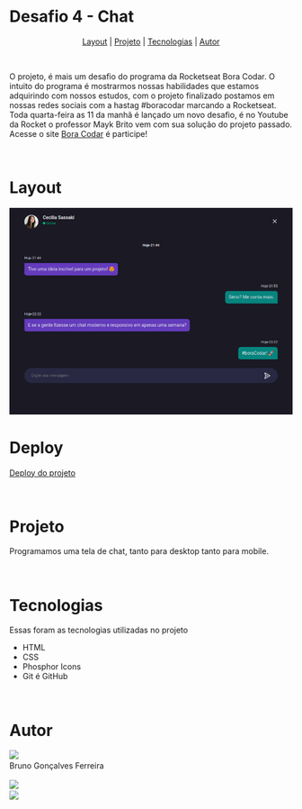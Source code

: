 # Desafio 4 - Chat

<p align="center">
  <a href="#layout">Layout</a> |
  <a href="#projeto">Projeto</a> |
  <a href="#tecnologias">Tecnologias</a> |
  <a href="#autor">Autor</a>
</p>

<br>

O projeto, é mais um desafio do programa da Rocketseat Bora Codar. O intuito do programa é mostrarmos nossas habilidades que estamos adquirindo com nossos estudos, com o projeto finalizado postamos em nossas redes sociais com a hastag #boracodar marcando a Rocketseat. Toda quarta-feira as 11 da manhã é lançado um novo desafio, é no Youtube da Rocket o professor Mayk Brito vem com sua solução do projeto passado. Acesse o site <a href="https://www.boracodar.dev">Bora Codar</a> é participe!

<br>

# Layout

<img src=".github/preview.png" />

<br>

# Deploy

<a href="">Deploy do projeto</a>

<br>

# Projeto

Programamos uma tela de chat, tanto para desktop tanto para mobile.

<br>

# Tecnologias

Essas foram as tecnologias utilizadas no projeto

- HTML
- CSS
- Phosphor Icons
- Git é GitHub

<br>

# Autor

<img width="90px" src="https://github.com/brunogoncalvesferreira.png">
<br>
Bruno Gonçalves Ferreira
<br>
<br>
<a href="mailto:brunogoncalvesferreira@outlook.com" target="_blank">
  <img src="https://img.shields.io/badge/Microsoft_Outlook-0078D4?style=for-the-badge&logo=microsoft-outlook&logoColor=white" />
</a>
<br>
<a href="https://www.linkedin.com/in/bruno-goncalves-ferreira" target="_blank">
  <img src="https://img.shields.io/badge/-linkedin-0A66C2?style=for-the-badge&logo=linkedin" />
</a>
